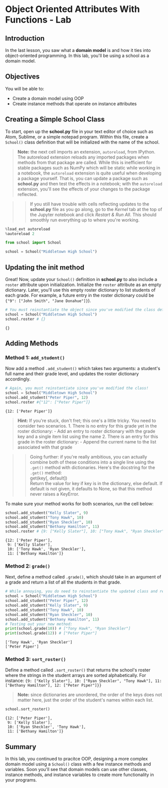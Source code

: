
# Object Oriented Attributes With Functions - Lab

## Introduction

In the last lesson, you saw what a **domain model** is and how it ties into object-oriented programming. In this lab, you'll be using a school as a domain model.

## Objectives

You will be able to:

* Create a domain model using OOP
* Create instance methods that operate on instance attributes


## Creating a Simple School Class

To start, open up the **school.py** file in your text editor of choice such as Atom, Sublime, or a simple notepad program. Within this file, create a `School()` class definition that will be initialized with the name of the school.

> **Note:** the next cell imports an extension, `autoreload`, from IPython. The autoreload extension reloads any imported packages when methods from that package are called. While this is inefficient for stable packages such as NumPy which will be static while working in a notebook, the `autoreload` extension is quite useful when developing a package yourself. That is, you can update a package such as **school.py** and then test the effects in a notebook; with the `autoreload` extension, you'll see the effects of your changes to the package reflected. 

>> If you still have trouble with cells reflecting updates to the **school.py** file as you go along, go to the *Kernel* tab at the top of the Jupyter notebook and click *Restart & Run All*. This should smoothly run everything up to where you're working.


```python
%load_ext autoreload
%autoreload 2
```


```python
from school import School
```


```python
school = School("Middletown High School")
```

## Updating the __init__ method

Great! Now, update your `School()` definition in **school.py** to also include a `roster` attribute upon initialization. Initialize the `roster` attribute as an empty dictionary. Later, you'll use this empty roster dictionary to list students of each grade. For example, a future entry in the roster dictionary could be `{"9": ["John Smith", "Jane Donahue"]}`).


```python
# You must reinstantiate the object since you've modified the class definition!
school = School("Middletown High School") 
school.roster # {}
```




    {}



## Adding Methods

### Method 1: `add_student()` 

Now add a method `.add_student()` which takes two arguments: a student's full name and their grade level, and updates the roster dictionary accordingly. 


```python
# Again, you must reinstantiate since you've modified the class!
school = School("Middletown High School") 
school.add_student("Peter Piper", 12)
school.roster #{"12": ["Peter Piper"]}
```




    {12: ['Peter Piper']}



> **Hint:** If you're stuck, don't fret; this one's a little tricky. You need to consider two scenarios.
    1. There is no entry for this grade yet in the roster dictionary:
        - Add an entry to roster dictionary with the grade key and a single item list using the name
    2. There is an entry for this grade in the roster dictionary:
        - Append the current name to the list associated with that grade
        
>> Going further: if you're really ambitious, you can actually combine both of these conditions into a single line using the `.get()` method with dictionaries. Here's the docstring for the `.get()` method:  
get(key[, default])  
    Return the value for key if key is in the dictionary, else default. If default is not given, it defaults to None, so that this method never raises a KeyError.


To make sure your method works for both scenarios, run the cell below: 


```python
school.add_student("Kelly Slater", 9)
school.add_student("Tony Hawk", 10)
school.add_student("Ryan Sheckler", 10)
school.add_student("Bethany Hamilton", 11)
school.roster # {9: ["Kelly Slater"], 10: ["Tony Hawk", "Ryan Sheckler"], 11: ["Bethany Hamilton"], 12: ["Peter Piper"]}
```




    {12: ['Peter Piper'],
     9: ['Kelly Slater'],
     10: ['Tony Hawk', 'Ryan Sheckler'],
     11: ['Bethany Hamilton']}



### Method 2: `grade()`
Next, define a method called `.grade()`, which should take in an argument of a grade and return a list of all the students in that grade. 


```python
# While annoying, you do need to reinstantiate the updated class and reform the previous methods
school = School("Middletown High School") 
school.add_student("Peter Piper", 12)
school.add_student("Kelly Slater", 9)
school.add_student("Tony Hawk", 10)
school.add_student("Ryan Sheckler", 10)
school.add_student("Bethany Hamilton", 11)
# Testing out your new method:
print(school.grade(10)) # ["Tony Hawk", "Ryan Sheckler"]
print(school.grade(12)) # ["Peter Piper"]
```

    ['Tony Hawk', 'Ryan Sheckler']
    ['Peter Piper']


### Method 3: `sort_roster()` 

Define a method called `.sort_roster()` that returns the school's roster where the strings in the student arrays are sorted alphabetically. For instance:
`{9: ["Kelly Slater"], 10: ["Ryan Sheckler", "Tony Hawk"], 11: ["Bethany Hamilton"], 12: ["Peter Piper"]}}`

>**Note:** since dictionaries are unordered, the order of the keys does not matter here, just the order of the student's names within each list.


```python
school.sort_roster()
```




    {12: ['Peter Piper'],
     9: ['Kelly Slater'],
     10: ['Ryan Sheckler', 'Tony Hawk'],
     11: ['Bethany Hamilton']}



## Summary
In this lab, you continued to pracitce OOP, designing a more complex domain model using a `School()` class with a few instance methods and variables. Soon you'll see that domain models can use other classes, instance methods, and instance variables to create more functionality in your programs.
